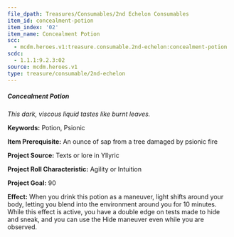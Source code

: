 ```yaml
---
file_dpath: Treasures/Consumables/2nd Echelon Consumables
item_id: concealment-potion
item_index: '02'
item_name: Concealment Potion
scc:
  - mcdm.heroes.v1:treasure.consumable.2nd-echelon:concealment-potion
scdc:
  - 1.1.1:9.2.3:02
source: mcdm.heroes.v1
type: treasure/consumable/2nd-echelon
---
```


##### Concealment Potion

*This dark, viscous liquid tastes like burnt leaves.*

**Keywords:** Potion, Psionic

**Item Prerequisite:** An ounce of sap from a tree damaged by psionic fire

**Project Source:** Texts or lore in Yllyric

**Project Roll Characteristic:** Agility or Intuition

**Project Goal:** 90

**Effect:** When you drink this potion as a maneuver, light shifts around your body, letting you blend into the environment around you for 10 minutes. While this effect is active, you have a double edge on tests made to hide and sneak, and you can use the Hide maneuver even while you are observed.
